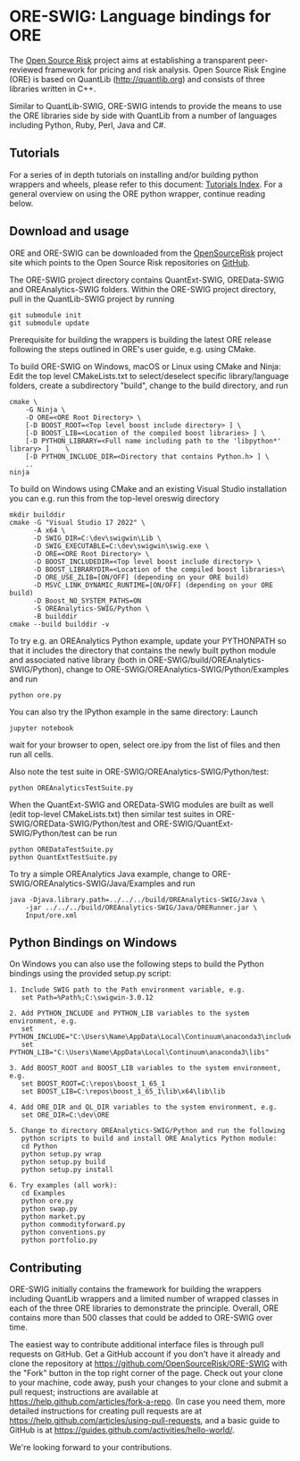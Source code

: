
ORE-SWIG: Language bindings for ORE
===================================

The [Open Source Risk](http://opensourcerisk.org) project aims at
establishing a transparent peer-reviewed framework for pricing and risk
analysis. Open Source Risk Engine (ORE) is based on QuantLib
(<http://quantlib.org>) and consists of three libraries written in
C++.

Similar to QuantLib-SWIG, ORE-SWIG intends to provide the means
to use the ORE libraries side by side with QuantLib from a
number of languages including Python, Ruby, Perl, Java and C#.

Tutorials
---------

For a series of in depth tutorials on installing and/or building python
wrappers and wheels, please refer to this document: [Tutorials
Index](tutorials.00.index.md).  For a general overview on using the ORE python
wrapper, continue reading below.

Download and usage
------------------

ORE and ORE-SWIG can be downloaded from the
[OpenSourceRisk](http://opensourcerisk.org) project site which points
to the Open Source Risk repositories on [GitHub](http://github.com/OpenSourceRisk).

The ORE-SWIG project directory contains QuantExt-SWIG, OREData-SWIG and
OREAnalytics-SWIG folders. Within the ORE-SWIG project directory, pull
in the QuantLib-SWIG project by running

    git submodule init
    git submodule update

Prerequisite for building the wrappers is building the latest ORE release
following the steps outlined in ORE's user guide, e.g. using CMake.

To build ORE-SWIG on Windows, macOS or Linux using CMake and
Ninja: Edit the top level CMakeLists.txt to select/deselect
specific library/language folders, create a subdirectory "build",
change to the build directory, and run

    cmake \
        -G Ninja \
        -D ORE=<ORE Root Directory> \
        [-D BOOST_ROOT=<Top level boost include directory> ] \
        [-D BOOST_LIB=<Location of the compiled boost libraries> ] \
        [-D PYTHON_LIBRARY=<Full name including path to the 'libpython*' library> ]    \
        [-D PYTHON_INCLUDE_DIR=<Directory that contains Python.h> ] \
        ..
    ninja

To build on Windows using CMake and an existing Visual Studio installation you can e.g. run
this from the top-level oreswig directory

    mkdir builddir
    cmake -G "Visual Studio 17 2022" \
          -A x64 \
          -D SWIG_DIR=C:\dev\swigwin\Lib \
          -D SWIG_EXECUTABLE=C:\dev\swigwin\swig.exe \
          -D ORE=<ORE Root Directory> \
          -D BOOST_INCLUDEDIR=<Top level boost include directory> \
          -D BOOST_LIBRARYDIR=<Location of the compiled boost libraries>\
          -D ORE_USE_ZLIB=[ON/OFF] (depending on your ORE build)
          -D MSVC_LINK_DYNAMIC_RUNTIME=[ON/OFF] (depending on your ORE build)
          -D Boost_NO_SYSTEM_PATHS=ON
          -S OREAnalytics-SWIG/Python \
          -B builddir
    cmake --build builddir -v

To try e.g. an OREAnalytics Python example, update your PYTHONPATH so
that it includes the directory that contains the newly built python module and
associated native library (both in
ORE-SWIG/build/OREAnalytics-SWIG/Python), change to
ORE-SWIG/OREAnalytics-SWIG/Python/Examples and run

    python ore.py

You can also try the IPython example in the same directory: Launch

    jupyter notebook

wait for your browser to open, select ore.ipy from the list of files
and then run all cells.

Also note the test suite in ORE-SWIG/OREAnalytics-SWIG/Python/test:

    python OREAnalyticsTestSuite.py

When the QuantExt-SWIG and OREData-SWIG modules are built as well (edit top-level CMakeLists.txt)
then similar test suites in ORE-SWIG/OREData-SWIG/Python/test and ORE-SWIG/QuantExt-SWIG/Python/test
can be run

    python OREDataTestSuite.py
    python QuantExtTestSuite.py

To try a simple OREAnalytics Java example, change to
ORE-SWIG/OREAnalytics-SWIG/Java/Examples and run

    java -Djava.library.path=../../../build/OREAnalytics-SWIG/Java \
        -jar ../../../build/OREAnalytics-SWIG/Java/ORERunner.jar \
        Input/ore.xml

Python Bindings on Windows
--------------------------

On Windows you can also use the following steps to build the Python
bindings using the provided setup.py script:

    1. Include SWIG path to the Path environment variable, e.g.
       set Path=%Path%;C:\swigwin-3.0.12

    2. Add PYTHON_INCLUDE and PYTHON_LIB variables to the system environment, e.g.
       set PYTHON_INCLUDE="C:\Users\Name\AppData\Local\Continuum\anaconda3\include"
       set PYTHON_LIB="C:\Users\Name\AppData\Local\Continuum\anaconda3\libs"

    3. Add BOOST_ROOT and BOOST_LIB variables to the system environment, e.g.
       set BOOST_ROOT=C:\repos\boost_1_65_1
       set BOOST_LIB=C:\repos\boost_1_65_1\lib\x64\lib\lib

    4. Add ORE_DIR and QL_DIR variables to the system environment, e.g.
       set ORE_DIR=C:\dev\ORE

    5. Change to directory OREAnalytics-SWIG/Python and run the following
       python scripts to build and install ORE Analytics Python module:
       cd Python
       python setup.py wrap
       python setup.py build
       python setup.py install

    6. Try examples (all work):
       cd Examples
       python ore.py
       python swap.py
       python market.py
       python commodityforward.py
       python conventions.py
       python portfolio.py

Contributing
------------

ORE-SWIG initially contains the framework for building the wrappers
including QuantLib wrappers and a limited number of wrapped classes in
each of the three ORE libraries to demonstrate the principle. Overall, ORE
contains more than 500 classes that could be added to ORE-SWIG over
time.

The easiest way to contribute additional interface files is through
pull requests on GitHub.  Get a GitHub account if you don't have it
already and clone the repository at
<https://github.com/OpenSourceRisk/ORE-SWIG> with the "Fork" button
in the top right corner of the page. Check out your clone to your
machine, code away, push your changes to your clone and submit a pull
request; instructions are available at
<https://help.github.com/articles/fork-a-repo>.  (In case you need
them, more detailed instructions for creating pull requests are at
<https://help.github.com/articles/using-pull-requests>, and a basic
guide to GitHub is at
<https://guides.github.com/activities/hello-world/>.

We're looking forward to your contributions.
